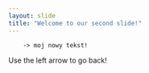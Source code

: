```yaml
---
layout: slide
title: "Welcome to our second slide!"
---
```

        -> moj nowy tekst!
Use the left arrow to go back!

